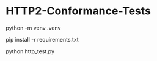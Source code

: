# HTTP2-Conformance-Tests
 
python -m venv .venv

pip install -r requirements.txt

python http_test.py
